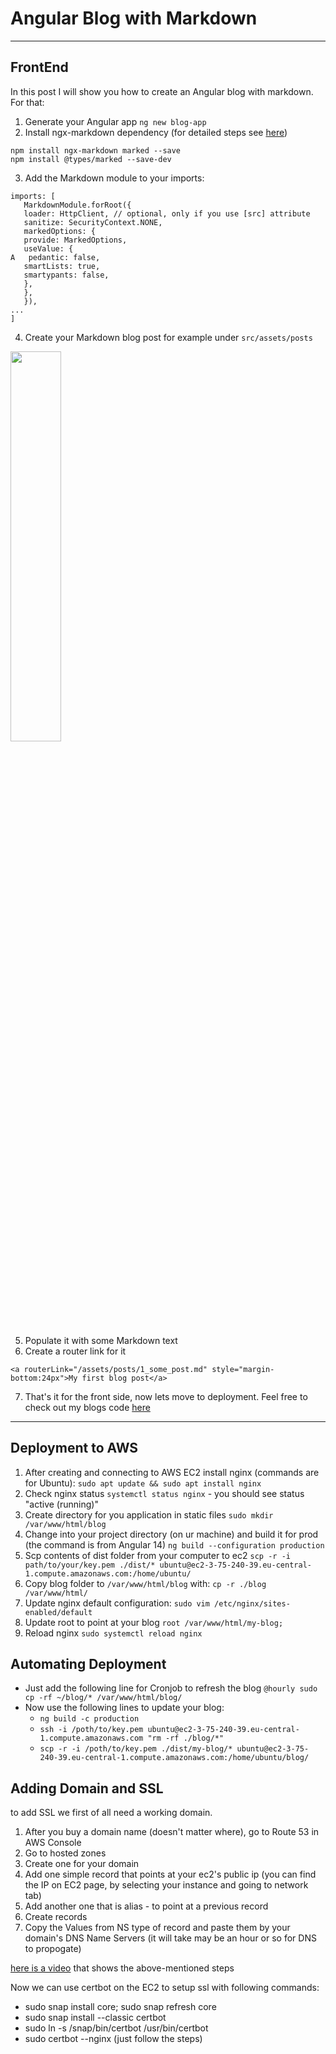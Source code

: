 # Angular Blog with Markdown

___

## FrontEnd

In this post I will show you how to create an Angular blog with markdown. For that:

1. Generate your Angular app `ng new blog-app`
2. Install ngx-markdown dependency (for detailed steps
   see [here](https://www.npmjs.com/package/ngx-markdown#installation))

```
npm install ngx-markdown marked --save
npm install @types/marked --save-dev
```

3. Add the Markdown module to your imports:

```
imports: [
   MarkdownModule.forRoot({
   loader: HttpClient, // optional, only if you use [src] attribute
   sanitize: SecurityContext.NONE,
   markedOptions: {
   provide: MarkedOptions,
   useValue: {
A   pedantic: false,
   smartLists: true,
   smartypants: false,
   },
   },
   }),
...
]
```
4. Create your Markdown blog post for example under `src/assets/posts`
<img src="assets/images/markdown_post_structure.png" width="40%" height="40%">

5. Populate it with some Markdown text
6. Create a router link for it
```
<a routerLink="/assets/posts/1_some_post.md" style="margin-bottom:24px">My first blog post</a>
```
7. That's it for the front side, now lets move to deployment.
Feel free to check out my blogs code [here](https://github.com/asgarov1/my-blog)

___

## Deployment to AWS

1. After creating and connecting to AWS EC2 install nginx (commands are for Ubuntu): `sudo apt update && sudo apt install nginx`
2. Check nginx status `systemctl status nginx` - you should see status "active (running)"
3. Create directory for you application in static files `sudo mkdir /var/www/html/blog`
4. Change into your project directory (on ur machine) and build it for prod (the command is from Angular 14) `ng build --configuration production`
5. Scp contents of dist folder from your computer to ec2 `scp -r -i path/to/your/key.pem ./dist/* ubuntu@ec2-3-75-240-39.eu-central-1.compute.amazonaws.com:/home/ubuntu/`
6. Copy blog folder to `/var/www/html/blog` with: `cp -r ./blog /var/www/html/`
7. Update nginx default configuration: `sudo vim /etc/nginx/sites-enabled/default`
8. Update root to point at your blog `root /var/www/html/my-blog;`
9. Reload nginx `sudo systemctl reload nginx`

## Automating Deployment

- Just add the following line for Cronjob to refresh the blog
`@hourly sudo cp -rf ~/blog/* /var/www/html/blog/`
- Now use the following lines to update your blog:
    - `ng build -c production`
    - `ssh -i /poth/to/key.pem ubuntu@ec2-3-75-240-39.eu-central-1.compute.amazonaws.com "rm -rf ./blog/*"`
    - `scp -r -i /poth/to/key.pem ./dist/my-blog/* ubuntu@ec2-3-75-240-39.eu-central-1.compute.amazonaws.com:/home/ubuntu/blog/`

## Adding Domain and SSL
to add SSL we first of all need a working domain. 
1. After you buy a domain name (doesn't matter where), go to Route 53 in AWS Console
2. Go to hosted zones
3. Create one for your domain
4. Add one simple record that points at your ec2's public ip (you can find the IP on EC2 page, by selecting your instance and going to network tab)
5. Add another one that is alias - to point at a previous record
6. Create records
7. Copy the Values from NS type of record and paste them by your domain's DNS Name Servers (it will take may be an hour or so for DNS to propogate)

[here is a video](https://youtu.be/cfzHfazXalo?t=4m19s) that shows the above-mentioned steps

Now we can use certbot on the EC2 to setup ssl with following commands:
- sudo snap install core; sudo snap refresh core
- sudo snap install --classic certbot
- sudo ln -s /snap/bin/certbot /usr/bin/certbot
- sudo certbot --nginx (just follow the steps)



